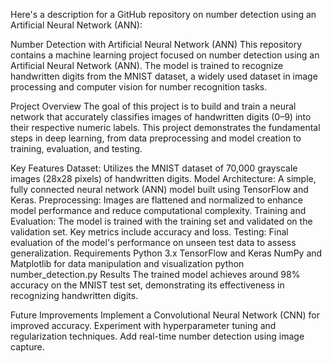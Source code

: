 
Here's a description for a GitHub repository on number detection using an Artificial Neural Network (ANN):

Number Detection with Artificial Neural Network (ANN)
This repository contains a machine learning project focused on number detection using an Artificial Neural Network (ANN). The model is trained to recognize handwritten digits from the MNIST dataset, a widely used dataset in image processing and computer vision for number recognition tasks.

Project Overview
The goal of this project is to build and train a neural network that accurately classifies images of handwritten digits (0–9) into their respective numeric labels. This project demonstrates the fundamental steps in deep learning, from data preprocessing and model creation to training, evaluation, and testing.

Key Features
Dataset: Utilizes the MNIST dataset of 70,000 grayscale images (28x28 pixels) of handwritten digits.
Model Architecture: A simple, fully connected neural network (ANN) model built using TensorFlow and Keras.
Preprocessing: Images are flattened and normalized to enhance model performance and reduce computational complexity.
Training and Evaluation: The model is trained with the training set and validated on the validation set. Key metrics include accuracy and loss.
Testing: Final evaluation of the model's performance on unseen test data to assess generalization.
Requirements
Python 3.x
TensorFlow and Keras
NumPy and Matplotlib for data manipulation and visualization
python number_detection.py
Results
The trained model achieves around 98% accuracy on the MNIST test set, demonstrating its effectiveness in recognizing handwritten digits.

Future Improvements
Implement a Convolutional Neural Network (CNN) for improved accuracy.
Experiment with hyperparameter tuning and regularization techniques.
Add real-time number detection using image capture.
